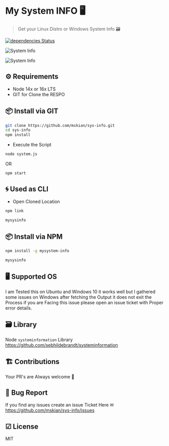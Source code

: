 # My System INFO 🖥

> Get your Linux Distro or Windows System Info 🗃  

[![dependencies Status](https://david-dm.org/mskian/sys-info/status.png)](https://david-dm.org/mskian/sys-info)  

![System Info](https://raw.githubusercontent.com/mskian/sys-info/master/screenshot.png)  

![System Info](https://raw.githubusercontent.com/mskian/sys-info/master/screenshot1.png)  

## ⚙ Requirements

- Node 14x or 16x LTS
- GIT for Clone the RESPO

## 📦 Install via GIT

```bash
git clone https://github.com/mskian/sys-info.git
cd sys-info
npm install
```

- Execute the Script

```bash
node system.js
```

OR

```bash
npm start
```

## 🌀 Used as CLI

- Open Cloned Location

```bash
npm link
```

```bash
mysysinfo
```

## 📦 Install via NPM

```bash
npm install -g mysystem-info
```

```bash
mysysinfo
```

## 🖥 Supported OS

I am Tested this on Ubuntu and Windows 10 it works well but I gathered some issues on Windows after fetching the Output it does not exit the Process if you are Facing this issue please open an issue ticket with Proper error details.

## 🗃 Library

Node `systeminformation` Library <https://github.com/sebhildebrandt/systeminformation>

## 🏗 Contributions

Your PR's are Always welcome 🦄

## 🐛 Bug Report

If you find any issues create an issue Ticket Here ✉ <https://github.com/mskian/sys-info/issues>

## ☑ License

MIT
